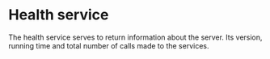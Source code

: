 # Health service
The health service serves to return information about the server. Its version, running time and total number of calls made to the services.
